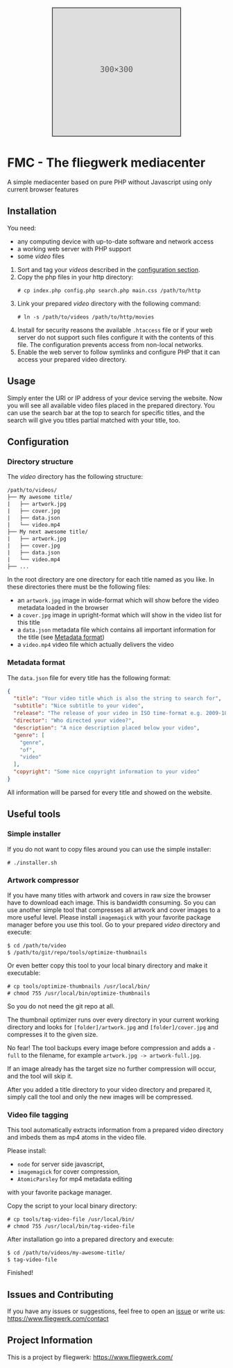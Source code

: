 <p align="center">
  <img height="300" src="./branding/logo/placeholder.svg" alt="logo of fliegwerk mediacenter">
</p>

# FMC - The fliegwerk mediacenter

A simple mediacenter based on pure PHP without Javascript using only current browser features

## Installation

You need:
- any computing device with up-to-date software and network access
- a working web server with PHP support
- some *video* files

1. Sort and tag your *videos* described in the [configuration section](#configuration).
2. Copy the php files in your http directory:
   ```
   # cp index.php config.php search.php main.css /path/to/http
   ```
3. Link your prepared *video* directory with the following command:
   ```
   # ln -s /path/to/videos /path/to/http/movies
   ```
4. Install for security reasons the available `.htaccess` file or if your web server do not support such files
   configure it with the contents of this file.
   The configuration prevents access from non-local networks.
5. Enable the web server to follow symlinks and configure PHP that it can access your prepared video directory.

## Usage

Simply enter the URI or IP address of your device serving the website.
Now you will see all available video files placed in the prepared directory.
You can use the search bar at the top to search for specific titles,
and the search will give you titles partial matched with your title, too.

## Configuration

### Directory structure
The *video* directory has the following structure:
```text
/path/to/videos/
├── My awesome title/
|   ├── artwork.jpg
|   ├── cover.jpg
|   ├── data.json
|   └── video.mp4
├── My next awesome title/
|   ├── artwork.jpg
|   ├── cover.jpg
|   ├── data.json
|   └── video.mp4
├── ...
```
In the root directory are one directory for each title named as you like.
In these directories there must be the following files:
- an `artwork.jpg` image in wide-format which will show before the video metadata loaded in the browser
- a `cover.jpg` image in upright-format which will show in the video list for this title
- a `data.json` metadata file which contains all important information for the title (see [Metadata format](#metadata-format))
- a `video.mp4` video file which actually delivers the video

### Metadata format
The `data.json` file for every title has the following format:
```json
{
  "title": "Your video title which is also the string to search for",
  "subtitle": "Nice subtitle to your video",
  "release": "The release of your video in ISO time-format e.g. 2009-10-01T06:58:00Z",
  "director": "Who directed your video?",
  "description": "A nice description placed below your video",
  "genre": [
    "genre",
    "of",
    "video"
  ],
  "copyright": "Some nice copyright information to your video"
}
```
All information will be parsed for every title and showed on the website.

## Useful tools

### Simple installer
If you do not want to copy files around you can use the simple installer:
```
# ./installer.sh
```

### Artwork compressor
If you have many titles with artwork and covers in raw size the browser have to download each image.
This is bandwidth consuming.
So you can use another simple tool that compresses all artwork and cover images to a more useful level.
Please install `imagemagick` with your favorite package manager before you use this tool.
Go to your prepared *video* directory and execute:
```
$ cd /path/to/video
$ /path/to/git/repo/tools/optimize-thumbnails
```
Or even better copy this tool to your local binary directory and make it executable:
```
# cp tools/optimize-thumbnails /usr/local/bin/
# chmod 755 /usr/local/bin/optimize-thumbnails
```
So you do not need the git repo at all.

The thumbnail optimizer runs over every directory in your current working directory and looks for `[folder]/artwork.jpg`
and `[folder]/cover.jpg` and compresses it to the given size.

No fear! The tool backups every image before compression and adds a `-full` to the filename,
for example `artwork.jpg -> artwork-full.jpg`.

If an image already has the target size no further compression will occur, and the tool will skip it.

After you added a title directory to your video directory and prepared it, simply call the tool
and only the new images will be compressed.

### Video file tagging
This tool automatically extracts information from a prepared video directory and imbeds them as mp4 atoms in the video file.

Please install:
- `node` for server side javascript,
- `imagemagick` for cover compression, 
- `AtomicParsley` for mp4 metadata editing

with your favorite package manager.

Copy the script to your local binary directory:
```
# cp tools/tag-video-file /usr/local/bin/
# chmod 755 /usr/local/bin/tag-video-file
```

After installation go into a prepared directory and execute:
```
$ cd /path/to/videos/my-awesome-title/
$ tag-video-file
```
Finished!

## Issues and Contributing

If you have any issues or suggestions, feel free to open an [issue](https://github.com/fliegwerk/mediacenter/issues)
or write us: <https://www.fliegwerk.com/contact>

## Project Information

This is a project by fliegwerk: <https://www.fliegwerk.com/>
